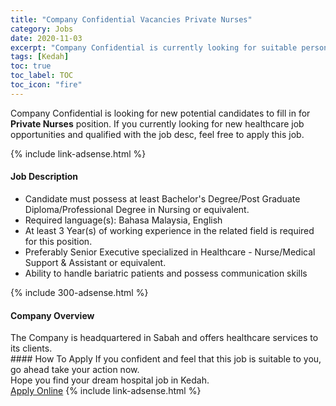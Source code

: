 ```yaml
---
title: "Company Confidential Vacancies Private Nurses" 
category: Jobs 
date: 2020-11-03 
excerpt: "Company Confidential is currently looking for suitable person to fill in the Private Nurses which positioned at Kedah" 
tags: [Kedah] 
toc: true 
toc_label: TOC 
toc_icon: "fire" 
--- 
```


<p>Company Confidential is looking for new potential candidates to fill in for <b>Private Nurses</b> position. If you currently looking for new healthcare job opportunities and qualified with the job desc, feel free to apply this job.
</p>{% include link-adsense.html %} 
<div><div><h4>Job Description</h4></div><div><div><span><div><ul><li>Candidate must possess at least Bachelor's Degree/Post Graduate Diploma/Professional Degree in Nursing or equivalent.</li><li>Required language(s):&#160;Bahasa Malaysia, English</li><li>At least 3&#160;Year(s) of working experience in the related field is required for this position.</li><li>Preferably Senior Executive specialized in Healthcare - Nurse/Medical Support &amp; Assistant or equivalent.</li><li>Ability to handle bariatric patients and possess communication skills</li></ul></div></span></div></div></div> 
{% include 300-adsense.html %} 
<div><div><h4>Company Overview</h4></div><div><div><span><div><div>The Company is headquartered in Sabah and offers healthcare services to its clients.</div></div></span></div></div></div> 
#### How To Apply 
If you confident and feel that this job is suitable to you, go ahead take your action now. <br/> 
Hope you find your dream hospital job in Kedah. <br/> 
<a href="https://www.jobstreet.com.my/en/job/private-nurses-4416748?jobId=jobstreet-my-job-4416748&sectionRank=19&token=0~eb48e907-2ae5-4fe2-bc6f-b38f4273a450&fr=SRP%20View%20In%20New%20Ta" class="btn btn--warning" target="_blank" rel="nofollow noopenner">Apply Online</a> 
{% include link-adsense.html %} 